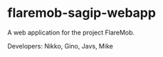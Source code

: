 # flaremob-sagip-webapp

A web application for the project FlareMob.


Developers:
Nikko, Gino, Javs, Mike
